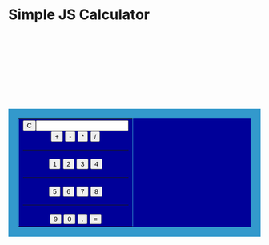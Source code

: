 # Simple JS Calculator
<html>
<head>
 <title>Html calculator</title>
</head>

<body background="images.jpg">
 
 <form name="calculator" >
 <br><br><br><br><br><br><br><br>
 <div id="name" name="idname">
<center>
<table border="20" bordercolor="#3399CC" bgcolor="#000099">
<tr>
<td>
<input type="reset" value="C"><input type="textfield" readonly id="" name="ans" value="" style="color:#330000">
<br>
<center>
 <input type="button" value="+" onClick="document.calculator.ans.value +='+'">
 <input type="button" value="-" onClick="document.calculator.ans.value +='-'">
 <input type="button" value="*" onClick="document.calculator.ans.value +='*'">
 <input type="button" value="/" onClick="document.calculator.ans.value +='/'">
 <br><hr />
 <input type="button" value="1" onClick="document.calculator.ans.value +='1'">
 <input type="button" value="2" onClick="document.calculator.ans.value +='2'">
 <input type="button" value="3" onClick="document.calculator.ans.value +='3'">
 <input type="button" value="4" onClick="document.calculator.ans.value +='4'">
 <br><hr />
 <input type="button" value="5" onClick="document.calculator.ans.value +='5'">
 <input type="button" value="6" onClick="document.calculator.ans.value +='6'">
 <input type="button" value="7" onClick="document.calculator.ans.value +='7'">
 <input type="button" value="8" onClick="document.calculator.ans.value +='8'">
 <br><hr />
 <input type="button" value="9" onClick="document.calculator.ans.value +='9'">
 <input type="button" value="0" onClick="document.calculator.ans.value +='0'">
 <input type="button" value="." onClick="document.calculator.ans.value +='.'">	
 <input type="button" value="=" onClick="document.calculator.ans.value = eval(document.calculator.ans.value)">




</center>

</div>
</table>





